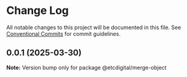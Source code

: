 # Change Log

All notable changes to this project will be documented in this file.
See [Conventional Commits](https://conventionalcommits.org) for commit guidelines.

## 0.0.1 (2025-03-30)

**Note:** Version bump only for package @etcdigital/merge-object
